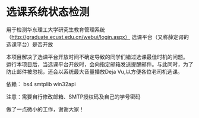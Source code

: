 ﻿# 选课系统状态检测
用于检测华东理工大学研究生教育管理系统（http://graduate.ecust.edu.cn/webui/login.aspx） 选课平台（又称薛定谔的选课平台）是否开放

本项目解决了选课平台开放时间不确定导致的同学们错过选课最佳时机的问题。
运行本项目后，当选课平台开放时，会向指定邮箱发送提醒邮件。与此同时，为了防止邮件被忽视，还会以系统最大音量播放Deja Vu,以方便各位老司机选课。

依赖：
bs4
smtplib
win32api

注意：需要自行修改邮箱、SMTP授权码及自己的学号密码

做了一点微小的工作，谢谢大家！
